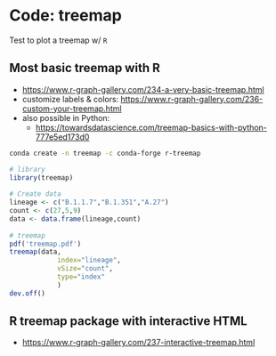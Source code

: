 # Code: treemap

Test to plot a treemap w/ `R`

## Most basic treemap with R

* https://www.r-graph-gallery.com/234-a-very-basic-treemap.html
* customize labels & colors: https://www.r-graph-gallery.com/236-custom-your-treemap.html
* also possible in Python:
    * https://towardsdatascience.com/treemap-basics-with-python-777e5ed173d0

```bash
conda create -n treemap -c conda-forge r-treemap
```

```R
# library
library(treemap)
 
# Create data
lineage <- c("B.1.1.7","B.1.351","A.27")
count <- c(27,5,9)
data <- data.frame(lineage,count)
 
# treemap
pdf('treemap.pdf')
treemap(data,
            index="lineage",
            vSize="count",
            type="index"
            )
dev.off()
```

## R treemap package with interactive HTML

* https://www.r-graph-gallery.com/237-interactive-treemap.html


